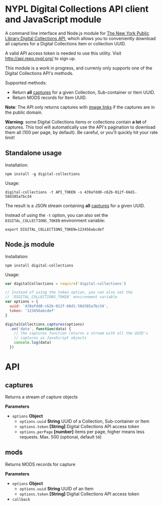 # NYPL Digital Collections API client and JavaScript module

A command line interface and Node.js module for [The New York Public Library Digital Collections API](http://api.repo.nypl.org/), which allows you to conveniently download all captures for a Digital Collections item or collection UUID.

A valid API access token is needed to use this utility. Visit <http://api.repo.nypl.org/> to sign up.

This module is a work in progress, and currenly only supports one of the Digital Collections API's methods.

Supported methods:

- Return **all** [captures](http://api.repo.nypl.org/#method4) for a given Collection, Sub-container or Item UUID.
- Return MODS records for Item UUID.

**Note**: The API only returns captures with [image links](http://api.repo.nypl.org/#image-links) if the captures are in the public domain.

**Warning**: some Digital Collections items or collections contain **a lot** of captures. This tool will automatically use the API's pagination to download them all (100 per page, by default). Be careful, or you'll quickly hit your rate limit!

## Standalone usage

Installation:

    npm install -g digital-collections

Usage:

    digital-collections -t API_TOKEN -s 439afdd0-c62b-012f-66d1-58d385a7bc34

The result is a JSON stream containing **all** [captures](http://api.repo.nypl.org/#method4) for a given UUID.

Instead of using the `-t` option, you can also set the `DIGITAL_COLLECTIONS_TOKEN` environment variable:

    export DIGITAL_COLLECTIONS_TOKEN=123456abcdef

## Node.js module

Installation:

    npm install digital-collections

Usage:

```js
var digitalCollections = require('digital-collections')

// Instead of using the token option, you can also set the
// `DIGITAL_COLLECTIONS_TOKEN` environment variable
var options = {
  uuid: '439afdd0-c62b-012f-66d1-58d385a7bc34',
  token: '123456abcdef'
}

digitalCollections.captures(options)
  .on('data', function(data) {
    // the captures function returns a stream with all the UUID's
    // captures as JavaScript objects
    console.log(data)
  })
```

# API

## captures

Returns a stream of capture objects

**Parameters**

-   `options` **Object**
    -   `options.uuid` **String** UUID of a Collection, Sub-container or Item
    -   `options.token` **[String]** Digital Collections API access token
    -   `options.perPage` **[number]** items per page, higher means less requests. Max. 500 (optional, default `50`)

## mods

Returns MODS records for capture

**Parameters**

-   `options` **Object**
    -   `options.uuid` **String** UUID of an Item
    -   `options.token` **[String]** Digital Collections API access token
-   `callback`  
